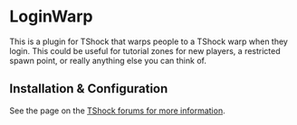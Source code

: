 # LoginWarp

This is a plugin for TShock that warps people to a TShock warp when they login. This could be useful for tutorial zones for new players, a restricted spawn point, or really anything else you can think of.

## Installation & Configuration

See the page on the [TShock forums for more information](https://tshock.co/xf/index.php?resources/loginwarp.44/).